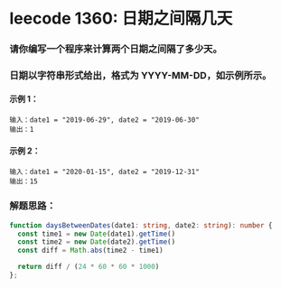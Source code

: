 # leecode 1360: 日期之间隔几天

### 请你编写一个程序来计算两个日期之间隔了多少天。

### 日期以字符串形式给出，格式为 YYYY-MM-DD，如示例所示。

#### 示例 1：
```
输入：date1 = "2019-06-29", date2 = "2019-06-30"
输出：1
```
#### 示例 2：
```
输入：date1 = "2020-01-15", date2 = "2019-12-31"
输出：15
```

### 解题思路：
```ts
function daysBetweenDates(date1: string, date2: string): number {
  const time1 = new Date(date1).getTime()
  const time2 = new Date(date2).getTime()
  const diff = Math.abs(time2 - time1)

  return diff / (24 * 60 * 60 * 1000)
};
```